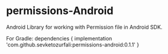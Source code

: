 # permissions-Android
Android Library for working with Permission file in Android SDK.

For Gradle:
  dependencies {
	        implementation 'com.github.sevketozurfali:permissions-android:0.1.1'
	}
  
  
